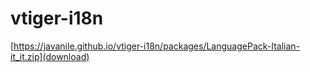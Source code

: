 # vtiger-i18n


[https://javanile.github.io/vtiger-i18n/packages/LanguagePack-Italian-it_it.zip](download)


